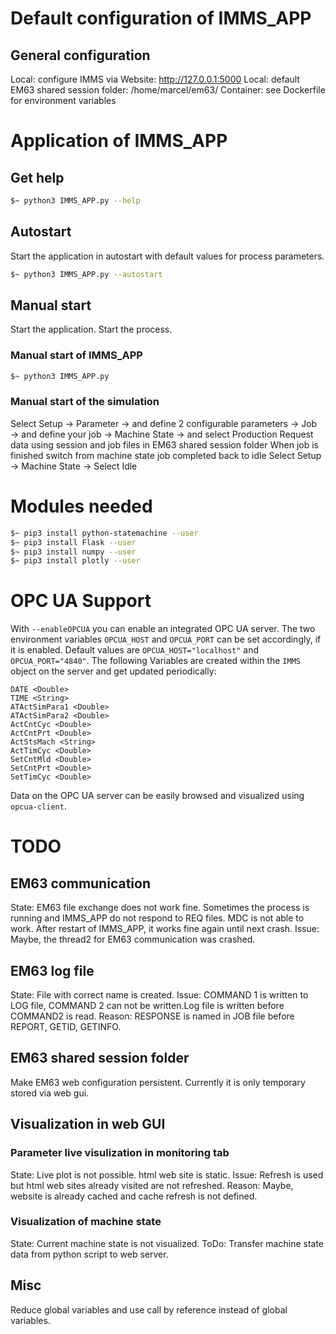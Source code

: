 # Default configuration of IMMS_APP

## General configuration
Local: configure IMMS via Website: http://127.0.0.1:5000
Local: default EM63 shared session folder: /home/marcel/em63/
Container: see Dockerfile for environment variables

# Application of IMMS_APP

## Get help
```sh
$~ python3 IMMS_APP.py --help
```

## Autostart
Start the application in autostart with default values for process parameters.
```sh
$~ python3 IMMS_APP.py --autostart
```

## Manual start
Start the application. Start the process.

### Manual start of IMMS_APP
```sh
$~ python3 IMMS_APP.py
```

### Manual start of the simulation
Select Setup
&rarr; Parameter &rarr; and define 2 configurable parameters
&rarr; Job &rarr; and define your job
&rarr; Machine State &rarr; and select Production
Request data using session and job files in EM63 shared session folder
When job is finished switch from machine state job completed back to idle
Select Setup &rarr; Machine State &rarr; Select Idle

# Modules needed
```sh
$~ pip3 install python-statemachine --user
$~ pip3 install Flask --user
$~ pip3 install numpy --user
$~ pip3 install plotly --user
```

# OPC UA Support
With `--enableOPCUA` you can enable an integrated OPC UA server.
The two environment variables  `OPCUA_HOST` and `OPCUA_PORT` can be set accordingly, if it is enabled.
Default values are `OPCUA_HOST="localhost"` and `OPCUA_PORT="4840"`.
The following Variables are created within the ``IMMS`` object on the server and get updated periodically:
```
DATE <Double>
TIME <String>
ATActSimPara1 <Double>
ATActSimPara2 <Double>
ActCntCyc <Double>
ActCntPrt <Double>
ActStsMach <String>
ActTimCyc <Double>
SetCntMld <Double>
SetCntPrt <Double>
SetTimCyc <Double>
```

Data on the OPC UA server can be easily browsed and visualized using ``opcua-client``.

# TODO

## EM63 communication
State: EM63 file exchange does not work fine.
Sometimes the process is running and IMMS_APP do not respond to REQ files. 
MDC is not able to work. After restart of IMMS_APP, it works fine again until next crash.
Issue: Maybe, the thread2 for EM63 communication was crashed. 

## EM63 log file
State: File with correct name is created.
Issue: COMMAND 1 is written to LOG file, COMMAND 2 can not be written.Log file is written before COMMAND2 is read.
Reason: RESPONSE is named in JOB file before REPORT, GETID, GETINFO.

## EM63 shared session folder
Make EM63 web configuration persistent.
Currently it is only temporary stored via web gui.

## Visualization in web GUI

### Parameter live visulization in monitoring tab
State: Live plot is not possible. html web site is static.
Issue: Refresh is used but html web sites already visited are not refreshed.
Reason: Maybe, website is already cached and cache refresh is not defined.

### Visualization of machine state
State: Current machine state is not visualized.
ToDo: Transfer machine state data from python script to web server.

## Misc
Reduce global variables and use call by reference instead of global variables.
